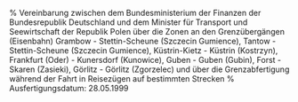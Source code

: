 % Vereinbarung zwischen dem Bundesministerium der Finanzen der Bundesrepublik Deutschland und dem Minister für Transport und Seewirtschaft der Republik Polen über die Zonen an den Grenzübergängen (Eisenbahn) Grambow - Stettin-Scheune (Szczecin Gumience), Tantow - Stettin-Scheune (Szczecin Gumience), Küstrin-Kietz - Küstrin (Kostrzyn), Frankfurt (Oder) - Kunersdorf (Kunowice), Guben - Guben (Gubin), Forst - Skaren (Zasieki), Görlitz - Görlitz (Zgorzelec) und über die Grenzabfertigung während der Fahrt in Reisezügen auf bestimmten Strecken
% Ausfertigungsdatum: 28.05.1999
 